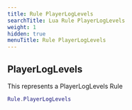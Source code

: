 ```yaml
---
title: Rule PlayerLogLevels
searchTitle: Lua Rule PlayerLogLevels
weight: 1
hidden: true
menuTitle: Rule PlayerLogLevels
---
```

## PlayerLogLevels

This represents a PlayerLogLevels Rule
```lua
Rule.PlayerLogLevels
```